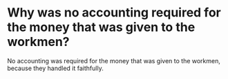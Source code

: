 # Why was no accounting required for the money that was given to the workmen?

No accounting was required for the money that was given to the workmen, because they handled it faithfully.
